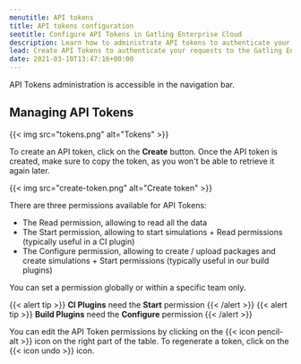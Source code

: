 ```yaml
---
menutitle: API tokens
title: API tokens configuration
seotitle: Configure API Tokens in Gatling Enterprise Cloud
description: Learn how to administrate API tokens to authenticate your requests to the Gatling Enterprise Cloud public API.
lead: Create API Tokens to authenticate your requests to the Gatling Enterprise Cloud public API.
date: 2021-03-10T13:47:16+00:00
---
```


API Tokens administration is accessible in the navigation bar.

## Managing API Tokens

{{< img src="tokens.png" alt="Tokens" >}}

To create an API token, click on the **Create** button.
Once the API token is created, make sure to copy the token, as you won't be able to retrieve it again later.

{{< img src="create-token.png" alt="Create token" >}}

There are three permissions available for API Tokens:

- The Read permission, allowing to read all the data
- The Start permission, allowing to start simulations + Read permissions (typically useful in a CI plugin)
- The Configure permission, allowing to create / upload packages and create simulations + Start permissions (typically useful in our build plugins)

You can set a permission globally or within a specific team only.

{{< alert tip >}}
**CI Plugins** need the **Start** permission
{{< /alert >}}
{{< alert tip >}}
**Build Plugins** need the **Configure** permission
{{< /alert >}}

You can edit the API Token permissions by clicking on the {{< icon pencil-alt >}} icon on the right part of the table. 
To regenerate a token, click on the {{< icon undo >}} icon.
